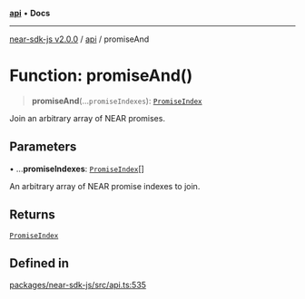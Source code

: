 [**api**](../README.md) • **Docs**

***

[near-sdk-js v2.0.0](../../packages.md) / [api](../README.md) / promiseAnd

# Function: promiseAnd()

> **promiseAnd**(...`promiseIndexes`): [`PromiseIndex`](../../utils/type-aliases/PromiseIndex.md)

Join an arbitrary array of NEAR promises.

## Parameters

• ...**promiseIndexes**: [`PromiseIndex`](../../utils/type-aliases/PromiseIndex.md)[]

An arbitrary array of NEAR promise indexes to join.

## Returns

[`PromiseIndex`](../../utils/type-aliases/PromiseIndex.md)

## Defined in

[packages/near-sdk-js/src/api.ts:535](https://github.com/dim-daskalov/near-sdk-js/blob/f8f6e35ac266a6f748747b51c0b9a0192677684e/packages/near-sdk-js/src/api.ts#L535)
